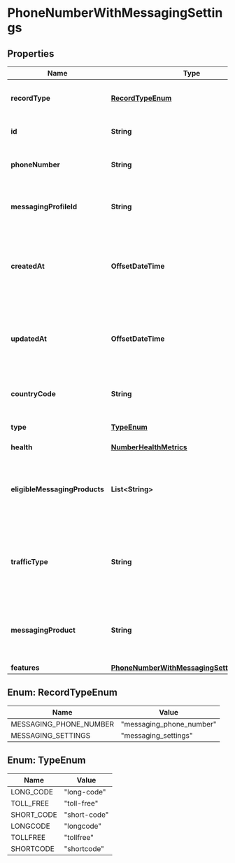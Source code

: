 

# PhoneNumberWithMessagingSettings


## Properties

| Name | Type | Description | Notes |
|------------ | ------------- | ------------- | -------------|
|**recordType** | [**RecordTypeEnum**](#RecordTypeEnum) | Identifies the type of the resource. |  [optional] [readonly] |
|**id** | **String** | Identifies the type of resource. |  [optional] [readonly] |
|**phoneNumber** | **String** | +E.164 formatted phone number. |  [optional] [readonly] |
|**messagingProfileId** | **String** | Unique identifier for a messaging profile. |  [optional] |
|**createdAt** | **OffsetDateTime** | ISO 8601 formatted date indicating when the resource was created. |  [optional] [readonly] |
|**updatedAt** | **OffsetDateTime** | ISO 8601 formatted date indicating when the resource was updated. |  [optional] [readonly] |
|**countryCode** | **String** | ISO 3166-1 alpha-2 country code. |  [optional] [readonly] |
|**type** | [**TypeEnum**](#TypeEnum) | The type of the phone number |  [optional] [readonly] |
|**health** | [**NumberHealthMetrics**](NumberHealthMetrics.md) |  |  [optional] |
|**eligibleMessagingProducts** | **List&lt;String&gt;** | The messaging products that this number can be registered to use |  [optional] [readonly] |
|**trafficType** | **String** | The messaging traffic or use case for which the number is currently configured. |  [optional] [readonly] |
|**messagingProduct** | **String** | The messaging product that the number is registered to use |  [optional] |
|**features** | [**PhoneNumberWithMessagingSettingsFeatures**](PhoneNumberWithMessagingSettingsFeatures.md) |  |  [optional] |



## Enum: RecordTypeEnum

| Name | Value |
|---- | -----|
| MESSAGING_PHONE_NUMBER | &quot;messaging_phone_number&quot; |
| MESSAGING_SETTINGS | &quot;messaging_settings&quot; |



## Enum: TypeEnum

| Name | Value |
|---- | -----|
| LONG_CODE | &quot;long-code&quot; |
| TOLL_FREE | &quot;toll-free&quot; |
| SHORT_CODE | &quot;short-code&quot; |
| LONGCODE | &quot;longcode&quot; |
| TOLLFREE | &quot;tollfree&quot; |
| SHORTCODE | &quot;shortcode&quot; |



